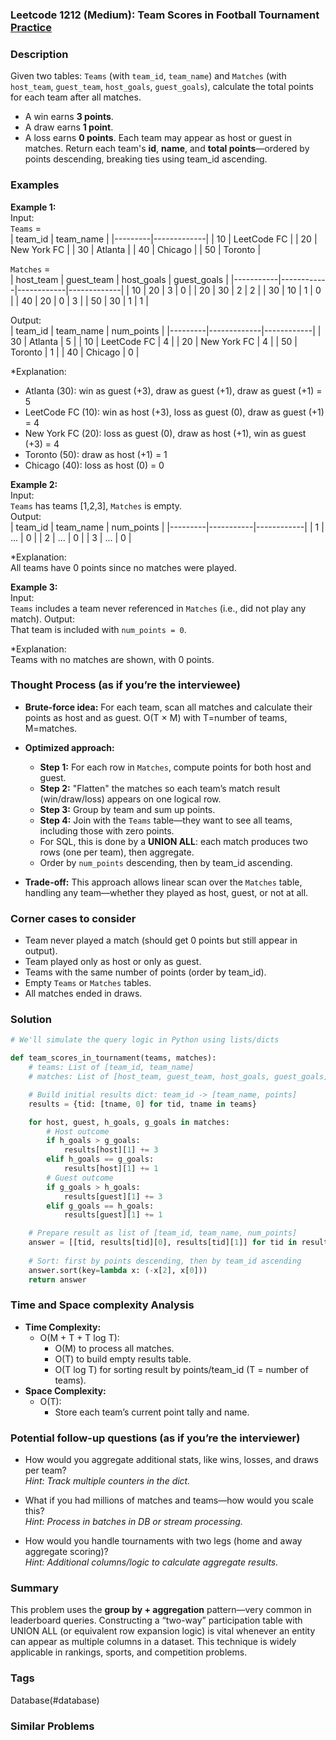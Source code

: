 ### Leetcode 1212 (Medium): Team Scores in Football Tournament [Practice](https://leetcode.com/problems/team-scores-in-football-tournament)

### Description  
Given two tables: `Teams` (with `team_id`, `team_name`) and `Matches` (with `host_team`, `guest_team`, `host_goals`, `guest_goals`), calculate the total points for each team after all matches.  
- A win earns **3 points**.
- A draw earns **1 point**.
- A loss earns **0 points**.
Each team may appear as host or guest in matches. Return each team's **id**, **name**, and **total points**—ordered by points descending, breaking ties using team_id ascending.

### Examples  

**Example 1:**  
Input:  
`Teams` =  
| team_id | team_name    |
|---------|-------------|
| 10      | LeetCode FC |
| 20      | New York FC |
| 30      | Atlanta     |
| 40      | Chicago     |
| 50      | Toronto     |

`Matches` =  
| host_team | guest_team | host_goals | guest_goals |
|-----------|------------|------------|-------------|
| 10        | 20         | 3          | 0           |
| 20        | 30         | 2          | 2           |
| 30        | 10         | 1          | 0           |
| 40        | 20         | 0          | 3           |
| 50        | 30         | 1          | 1           |

Output:  
| team_id | team_name    | num_points |
|---------|-------------|------------|
| 30      | Atlanta     | 5          |
| 10      | LeetCode FC | 4          |
| 20      | New York FC | 4          |
| 50      | Toronto     | 1          |
| 40      | Chicago     | 0          |

*Explanation:  
- Atlanta (30): win as guest (+3), draw as guest (+1), draw as guest (+1) = 5  
- LeetCode FC (10): win as host (+3), loss as guest (0), draw as guest (+1) = 4  
- New York FC (20): loss as guest (0), draw as host (+1), win as guest (+3) = 4  
- Toronto (50): draw as host (+1) = 1  
- Chicago (40): loss as host (0) = 0

**Example 2:**  
Input:  
`Teams` has teams [1,2,3], `Matches` is empty.  
Output:  
| team_id | team_name | num_points |
|---------|-----------|------------|
| 1       | ...       | 0          |
| 2       | ...       | 0          |
| 3       | ...       | 0          |

*Explanation:  
All teams have 0 points since no matches were played.

**Example 3:**  
Input:  
`Teams` includes a team never referenced in `Matches` (i.e., did not play any match).
Output:  
That team is included with `num_points = 0`.

*Explanation:  
Teams with no matches are shown, with 0 points.

### Thought Process (as if you’re the interviewee)  
- **Brute-force idea:** For each team, scan all matches and calculate their points as host and as guest. O(T × M) with T=number of teams, M=matches.  
- **Optimized approach:**  
  - **Step 1:** For each row in `Matches`, compute points for both host and guest.  
  - **Step 2:** "Flatten" the matches so each team’s match result (win/draw/loss) appears on one logical row.  
  - **Step 3:** Group by team and sum up points.  
  - **Step 4:** Join with the `Teams` table—they want to see all teams, including those with zero points.
  - For SQL, this is done by a **UNION ALL**: each match produces two rows (one per team), then aggregate.  
  - Order by `num_points` descending, then by team_id ascending.

- **Trade-off:** This approach allows linear scan over the `Matches` table, handling any team—whether they played as host, guest, or not at all.

### Corner cases to consider  
- Team never played a match (should get 0 points but still appear in output).
- Team played only as host or only as guest.
- Teams with the same number of points (order by team_id).
- Empty `Teams` or `Matches` tables.
- All matches ended in draws.

### Solution

```python
# We'll simulate the query logic in Python using lists/dicts

def team_scores_in_tournament(teams, matches):
    # teams: List of [team_id, team_name]
    # matches: List of [host_team, guest_team, host_goals, guest_goals]

    # Build initial results dict: team_id -> [team_name, points]
    results = {tid: [tname, 0] for tid, tname in teams}

    for host, guest, h_goals, g_goals in matches:
        # Host outcome
        if h_goals > g_goals:
            results[host][1] += 3
        elif h_goals == g_goals:
            results[host][1] += 1
        # Guest outcome
        if g_goals > h_goals:
            results[guest][1] += 3
        elif g_goals == h_goals:
            results[guest][1] += 1

    # Prepare result as list of [team_id, team_name, num_points]
    answer = [[tid, results[tid][0], results[tid][1]] for tid in results]
    
    # Sort: first by points descending, then by team_id ascending
    answer.sort(key=lambda x: (-x[2], x[0]))
    return answer
```

### Time and Space complexity Analysis  

- **Time Complexity:**  
  - O(M + T + T log T):  
    - O(M) to process all matches.
    - O(T) to build empty results table.
    - O(T log T) for sorting result by points/team_id (T = number of teams).
- **Space Complexity:**  
  - O(T):  
    - Store each team’s current point tally and name.

### Potential follow-up questions (as if you’re the interviewer)  

- How would you aggregate additional stats, like wins, losses, and draws per team?  
  *Hint: Track multiple counters in the dict.*

- What if you had millions of matches and teams—how would you scale this?  
  *Hint: Process in batches in DB or stream processing.*

- How would you handle tournaments with two legs (home and away aggregate scoring)?  
  *Hint: Additional columns/logic to calculate aggregate results.*

### Summary
This problem uses the **group by + aggregation** pattern—very common in leaderboard queries. Constructing a “two-way” participation table with UNION ALL (or equivalent row expansion logic) is vital whenever an entity can appear as multiple columns in a dataset. This technique is widely applicable in rankings, sports, and competition problems.

### Tags
Database(#database)

### Similar Problems
